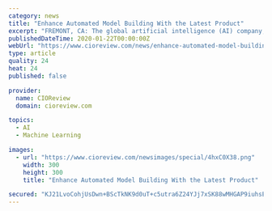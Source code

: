 ```yaml
---
category: news
title: "Enhance Automated Model Building With the Latest Product"
excerpt: "FREMONT, CA: The global artificial intelligence (AI) company,SparkCognition, announced the release of version 2.0 of its automated machine learning (AutoML) product, Darwin. The new version considerably improves the user’s experience and capabilities in ..."
publishedDateTime: 2020-01-22T00:00:00Z
webUrl: "https://www.cioreview.com/news/enhance-automated-model-building-with-the-latest-product-nid-30206-cid-133.html"
type: article
quality: 24
heat: 24
published: false

provider:
  name: CIOReview
  domain: cioreview.com

topics:
  - AI
  - Machine Learning

images:
  - url: "https://www.cioreview.com/newsimages/special/4hxC0X38.png"
    width: 300
    height: 300
    title: "Enhance Automated Model Building With the Latest Product"

secured: "KJ21LvoCohjUsDwn+BScTkNK9d0uT+c5utra6Z24YJj7xSK88wMHGAP9iuhsEDD4favRUqqHqFu2XAXW0GaO+xruEp6tFinHqYuV8Gm4k3T0+ThkD74JdjP9M4cPXLPhbmcPb0bf/1w9XvTSp2rBuc7CF95WMwWTD78H78v76fiUDR3xgWsfrYedlTDovkNzK8Un7WVCWLva6D7TtdDI4J/61Q1DisOx/KuppiYSbLMKMSzn7goDpgLHp59/7GBvXhZ6zFg4IA7Lab7Uuk4jeYsN9jOMn1KHZar6Qg0afnkmE5IrGlZBnKL0nm5OptCt;rL4AKuey213UNvk9sifGcA=="
---
```



